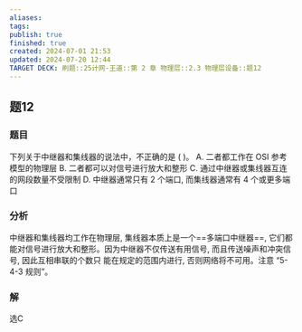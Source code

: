 ```yaml
---
aliases: 
tags: 
publish: true
finished: true
created: 2024-07-01 21:53
updated: 2024-07-20 12:44
TARGET DECK: 刷题::25计网-王道::第 2 章 物理层::2.3 物理层设备::题12
---
```


## 题12
### 题目
下列关于中继器和集线器的说法中，不正确的是 ( )。
A. 二者都工作在 OSI 参考模型的物理层
B. 二者都可以对信号进行放大和整形
C. 通过中继器或集线器互连的网段数量不受限制
D. 中继器通常只有 2 个端口, 而集线器通常有 4 个或更多端口
### 分析
中继器和集线器均工作在物理层, 集线器本质上是一个==多端口中继器==, 它们都能对信号进行放大和整形。因为中继器不仅传送有用信号, 而且传送噪声和冲突信号, 因此互相串联的个数只 能在规定的范围内进行, 否则网络将不可用。注意 “5-4-3 规则”。
### 解
选C
<!--ID: 1721475394752-->

